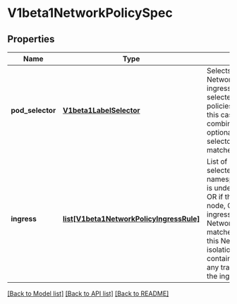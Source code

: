 # V1beta1NetworkPolicySpec

## Properties
Name | Type | Description | Notes
------------ | ------------- | ------------- | -------------
**pod_selector** | [**V1beta1LabelSelector**](V1beta1LabelSelector.md) | Selects the pods to which this NetworkPolicy object applies.  The array of ingress rules is applied to any pods selected by this field. Multiple network policies can select the same set of pods.  In this case, the ingress rules for each are combined additively. This field is NOT optional and follows standard label selector semantics. An empty podSelector matches all pods in this namespace. | 
**ingress** | [**list[V1beta1NetworkPolicyIngressRule]**](V1beta1NetworkPolicyIngressRule.md) | List of ingress rules to be applied to the selected pods. Traffic is allowed to a pod if namespace.networkPolicy.ingress.isolation is undefined and cluster policy allows it, OR if the traffic source is the pod&#39;s local node, OR if the traffic matches at least one ingress rule across all of the NetworkPolicy objects whose podSelector matches the pod. If this field is empty then this NetworkPolicy does not affect ingress isolation. If this field is present and contains at least one rule, this policy allows any traffic which matches at least one of the ingress rules in this list. | [optional] 

[[Back to Model list]](../README.md#documentation-for-models) [[Back to API list]](../README.md#documentation-for-api-endpoints) [[Back to README]](../README.md)



